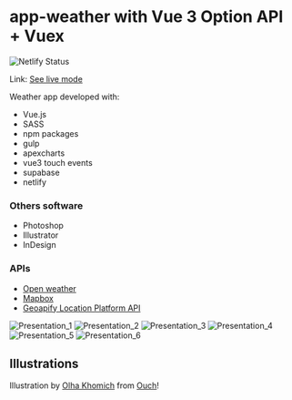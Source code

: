 # app-weather with Vue 3 Option API + Vuex

![Netlify Status](https://api.netlify.com/api/v1/badges/2587757c-820a-423a-8116-d135a42db694/deploy-status)

Link: [See live mode](https://simone-mandola-app-weather.netlify.app)

Weather app developed with:

- Vue.js
- SASS
- npm packages
- gulp
- apexcharts
- vue3 touch events
- supabase
- netlify

### Others software

- Photoshop
- Illustrator
- InDesign

### APIs

- [Open weather](https://openweathermap.org/)
- [Mapbox](https://www.mapbox.com/)
- [Geoapify Location Platform API](https://apidocs.geoapify.com/)

![Presentation_1](./src/assets/img/presentation/Presentación-weather-app.png)
![Presentation_2](./src/assets/img/presentation/Presentación-weather-app2.png)
![Presentation_3](./src/assets/img/presentation/Presentación-weather-app3.png)
![Presentation_4](./src/assets/img/presentation/Presentación-weather-app4.png)
![Presentation_5](./src/assets/img/presentation/Presentación-weather-app5.png)
![Presentation_6](./src/assets/img/presentation/Presentación-weather-app6.png)

## Illustrations
Illustration by [Olha Khomich](https://icons8.com/illustrations/author/CkHJmwURlxnt) from [Ouch](https://icons8.com/illustrations)!
